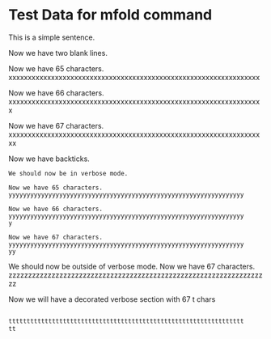 # Test Data for mfold command

This is a simple sentence.

Now we have two blank lines.


Now we have 65 characters.
xxxxxxxxxxxxxxxxxxxxxxxxxxxxxxxxxxxxxxxxxxxxxxxxxxxxxxxxxxxxxxxxx

Now we have 66 characters.
xxxxxxxxxxxxxxxxxxxxxxxxxxxxxxxxxxxxxxxxxxxxxxxxxxxxxxxxxxxxxxxxxx

Now we have 67 characters.
xxxxxxxxxxxxxxxxxxxxxxxxxxxxxxxxxxxxxxxxxxxxxxxxxxxxxxxxxxxxxxxxxxx

Now we have backticks.
```
We should now be in verbose mode.

Now we have 65 characters.
yyyyyyyyyyyyyyyyyyyyyyyyyyyyyyyyyyyyyyyyyyyyyyyyyyyyyyyyyyyyyyyyy

Now we have 66 characters.
yyyyyyyyyyyyyyyyyyyyyyyyyyyyyyyyyyyyyyyyyyyyyyyyyyyyyyyyyyyyyyyyy
y

Now we have 67 characters.
yyyyyyyyyyyyyyyyyyyyyyyyyyyyyyyyyyyyyyyyyyyyyyyyyyyyyyyyyyyyyyyyy
yy
```

We should now be outside of verbose mode.
Now we have 67 characters.
zzzzzzzzzzzzzzzzzzzzzzzzzzzzzzzzzzzzzzzzzzzzzzzzzzzzzzzzzzzzzzzzzzz

Now we will have a decorated verbose section with 67 t chars
```objectivec

ttttttttttttttttttttttttttttttttttttttttttttttttttttttttttttttttt
tt
```
